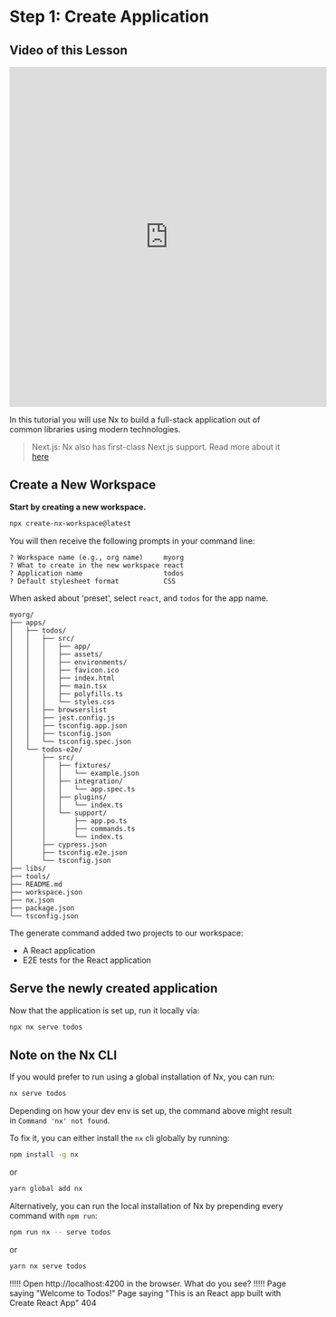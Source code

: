 # Step 1: Create Application

## Video of this Lesson

<iframe width="560" height="600" src="https://www.youtube.com/embed/HcQE5R6ucng" frameborder="0" allow="accelerometer; autoplay; encrypted-media; gyroscope; picture-in-picture" allowfullscreen></iframe>

In this tutorial you will use Nx to build a full-stack application out of common libraries using modern technologies.

> Next.js: Nx also has first-class Next.js support. Read more about it [here](https://nx.dev/react/plugins/next/overview)

## Create a New Workspace

**Start by creating a new workspace.**

```bash
npx create-nx-workspace@latest
```

You will then receive the following prompts in your command line:

```
? Workspace name (e.g., org name)     myorg
? What to create in the new workspace react
? Application name                    todos
? Default stylesheet format           CSS
```

When asked about 'preset', select `react`, and `todos` for the app name.

```treeview
myorg/
├── apps/
│   ├── todos/
│   │   ├── src/
│   │   │   ├── app/
│   │   │   ├── assets/
│   │   │   ├── environments/
│   │   │   ├── favicon.ico
│   │   │   ├── index.html
│   │   │   ├── main.tsx
│   │   │   ├── polyfills.ts
│   │   │   └── styles.css
│   │   ├── browserslist
│   │   ├── jest.config.js
│   │   ├── tsconfig.app.json
│   │   ├── tsconfig.json
│   │   └── tsconfig.spec.json
│   └── todos-e2e/
│       ├── src/
│       │   ├── fixtures/
│       │   │   └── example.json
│       │   ├── integration/
│       │   │   └── app.spec.ts
│       │   ├── plugins/
│       │   │   └── index.ts
│       │   └── support/
│       │       ├── app.po.ts
│       │       ├── commands.ts
│       │       └── index.ts
│       ├── cypress.json
│       ├── tsconfig.e2e.json
│       └── tsconfig.json
├── libs/
├── tools/
├── README.md
├── workspace.json
├── nx.json
├── package.json
└── tsconfig.json
```

The generate command added two projects to our workspace:

- A React application
- E2E tests for the React application

## Serve the newly created application

Now that the application is set up, run it locally via:

```bash
npx nx serve todos
```

## Note on the Nx CLI

If you would prefer to run using a global installation of Nx, you can run:

```bash
nx serve todos
```

Depending on how your dev env is set up, the command above might result in `Command 'nx' not found`.

To fix it, you can either install the `nx` cli globally by running:

```bash
npm install -g nx
```

or

```bash
yarn global add nx
```

Alternatively, you can run the local installation of Nx by prepending every command with `npm run`:

```bash
npm run nx -- serve todos
```

or

```bash
yarn nx serve todos
```

!!!!!
Open http://localhost:4200 in the browser. What do you see?
!!!!!
Page saying "Welcome to Todos!"
Page saying "This is an React app built with Create React App"
404
